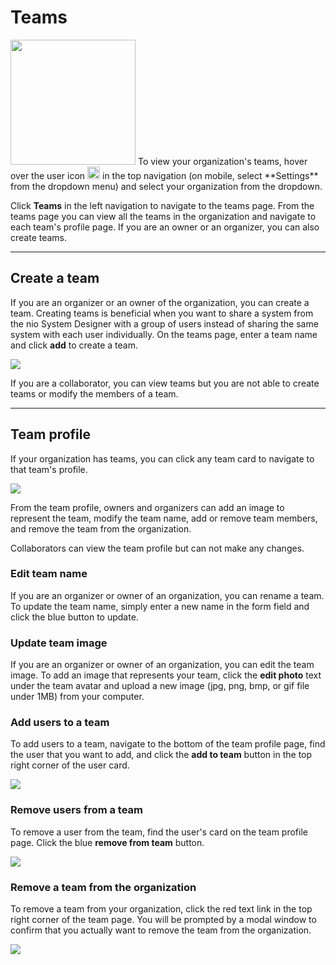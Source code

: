 # Teams

<img class="right shadow" src="/img/organizations/org-account-settings.jpg" width="200"/>
To view your organization's teams, hover over the user icon <img class="inline" src="/img/organizations/user-icon.png" height="20"/> in the top navigation  (on mobile, select **Settings** from the dropdown menu) and select your organization from the dropdown.

Click **Teams** in the left navigation to navigate to the teams page. From the teams page you can view all the teams in the organization and navigate to each team's profile page. If you are an owner or an organizer, you can also create teams.

---

## Create a team
If you are an organizer or an owner of the organization, you can create a team. Creating teams is beneficial when you want to share a system from the nio System Designer with a group of users instead of sharing the same system with each user individually. On the teams page, enter a team name and click **add** to create a team.

![](/img/organizations/org-create-team.jpg)

If you are a collaborator, you can view teams but you are not able to create teams or modify the members of a team.

---

## Team profile
If your organization has teams, you can click any team card to navigate to that team's profile.

![](/img/organizations/org-team-profile.jpg)

From the team profile, owners and organizers can add an image to represent the team, modify the team name, add or remove team members, and remove the team from the organization.

Collaborators can view the team profile but can not make any changes.

### Edit team name
If you are an organizer or owner of an organization, you can rename a team. To update the team name, simply enter a new name in the form field and click the blue button to update.

### Update team image
If you are an organizer or owner of an organization, you can edit the team image. To add an image that represents your team, click the **edit photo** text under the team avatar and upload a new image (jpg, png, bmp, or gif file under 1MB) from your computer.

### Add users to a team
To add users to a team, navigate to the bottom of the team profile page, find the user that you want to add, and click the **add to team** button in the top right corner of the user card.

![](/img/organizations/org-add-user-to-team.jpg)

### Remove users from a team
To remove a user from the team, find the user's card on the team profile page. Click the blue **remove from team** button.

![](/img/organizations/org-remove-user-from-team.jpg)

### Remove a team from the organization
To remove a team from your organization, click the red text link in the top right corner of the team page. You will be prompted by a modal window to confirm that you actually want to remove the team from the organization.

![](/img/organizations/org-team-profile.jpg)
